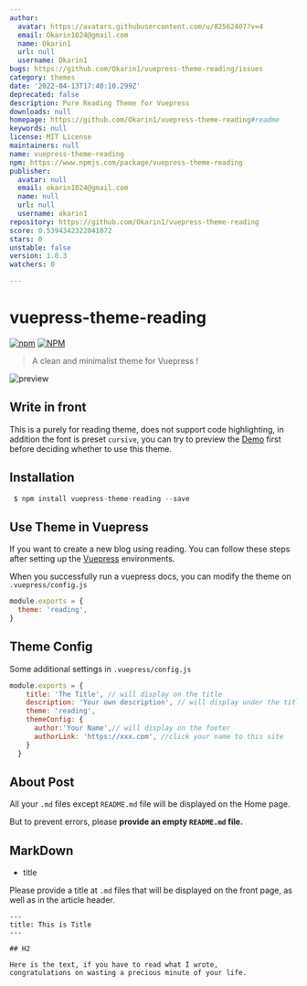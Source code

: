 ```yaml
---
author:
  avatar: https://avatars.githubusercontent.com/u/82562407?v=4
  email: Okarin1024@gmail.com
  name: Okarin1
  url: null
  username: Okarin1
bugs: https://github.com/Okarin1/vuepress-theme-reading/issues
category: themes
date: '2022-04-13T17:40:10.299Z'
deprecated: false
description: Pure Reading Theme for Vuepress
downloads: null
homepage: https://github.com/Okarin1/vuepress-theme-reading#readme
keywords: null
license: MIT License
maintainers: null
name: vuepress-theme-reading
npm: https://www.npmjs.com/package/vuepress-theme-reading
publisher:
  avatar: null
  email: okarin1024@gmail.com
  name: null
  url: null
  username: okarin1
repository: https://github.com/Okarin1/vuepress-theme-reading
score: 0.5394342322041072
stars: 0
unstable: false
version: 1.0.3
watchers: 0

---
```



# vuepress-theme-reading

[![npm](https://img.shields.io/npm/v/vuepress-theme-reading)](https://www.npmjs.com/package/vuepress-theme-reading)
[![NPM](https://img.shields.io/npm/l/vuepress-theme-reading)](https://github.com/okarin1/vuepress-theme-reading/blob/master/LICENSE)


>A clean and minimalist theme for Vuepress !

![preview](https://s2.loli.net/2022/04/12/RBsjZ2nvgWYXcTh.png)

## Write in front

This is a purely for reading theme, does not support code highlighting, in addition the font is preset `cursive`, you can try to preview the [Demo](https://reading.okarin.cn) first before deciding whether to use this theme.


## Installation

```js
 $ npm install vuepress-theme-reading --save
```


## Use Theme in Vuepress

If you want to create a new blog using reading. You can follow these steps after setting up the [Vuepress](https://www.vuepress.cn/) environments.


When you successfully run a vuepress docs, you can modify the theme on `.vuepress/config.js` 


```js
module.exports = {
  theme: 'reading',
}
```
## Theme Config

Some additional settings in `.vuepress/config.js` 

```js
module.exports = {
    title: 'The Title', // will display on the title
    description: 'Your own description', // will display under the title
    theme: 'reading',
    themeConfig: {
      author:'Your Name',// will display on the footer
      authorLink: 'https://xxx.com', //click your name to this site
    }
  }
```


## About Post

All your `.md` files except `README.md` file will be displayed on the Home page. 

But to prevent errors, please **provide an empty `README.md` file.**

## MarkDown

- title 

Please provide a title at `.md` files that will be displayed on the front page, as well as in the article header.

```
---
title: This is Title
---

## H2

Here is the text, if you have to read what I wrote,
congratulations on wasting a precious minute of your life.

```


